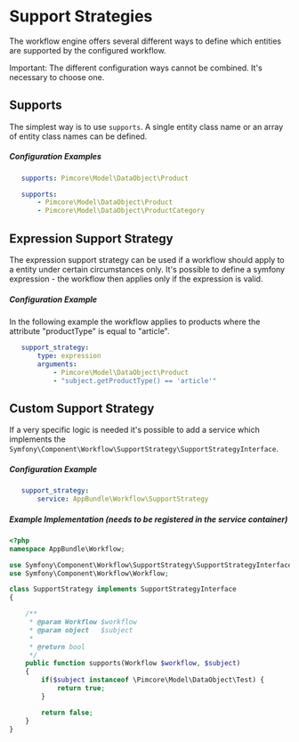 # Support Strategies

The workflow engine offers several different ways to define which entities are supported by the configured workflow.

Important: The different configuration ways cannot be combined. It's necessary to choose one.

## Supports

The simplest way is to use `supports`. A single entity class name or an array of entity class names can be defined.

##### Configuration Examples
```yaml
   supports: Pimcore\Model\DataObject\Product
```

```yaml
   supports:
       - Pimcore\Model\DataObject\Product
       - Pimcore\Model\DataObject\ProductCategory
```

## Expression Support Strategy

The expression support strategy can be used if a workflow should apply to a entity under certain circumstances only. 
It's possible to define a symfony expression - the workflow then applies only if the expression is valid.

##### Configuration Example

In the following example the workflow applies to products where the attribute "productType" is equal to "article".

```yaml
   support_strategy:
       type: expression
       arguments:
           - Pimcore\Model\DataObject\Product
           - "subject.getProductType() == 'article'"
```

## Custom Support Strategy

If a very specific logic is needed it's possible to add a service which implements the 
`Symfony\Component\Workflow\SupportStrategy\SupportStrategyInterface`.

##### Configuration Example

```yaml
   support_strategy:
       service: AppBundle\Workflow\SupportStrategy
```

##### Example Implementation (needs to be registered in the service container)

```php
<?php
namespace AppBundle\Workflow;

use Symfony\Component\Workflow\SupportStrategy\SupportStrategyInterface;
use Symfony\Component\Workflow\Workflow;

class SupportStrategy implements SupportStrategyInterface
{

    /**
     * @param Workflow $workflow
     * @param object   $subject
     *
     * @return bool
     */
    public function supports(Workflow $workflow, $subject)
    {
        if($subject instanceof \Pimcore\Model\DataObject\Test) {
            return true;
        }

        return false;
    }
}
```